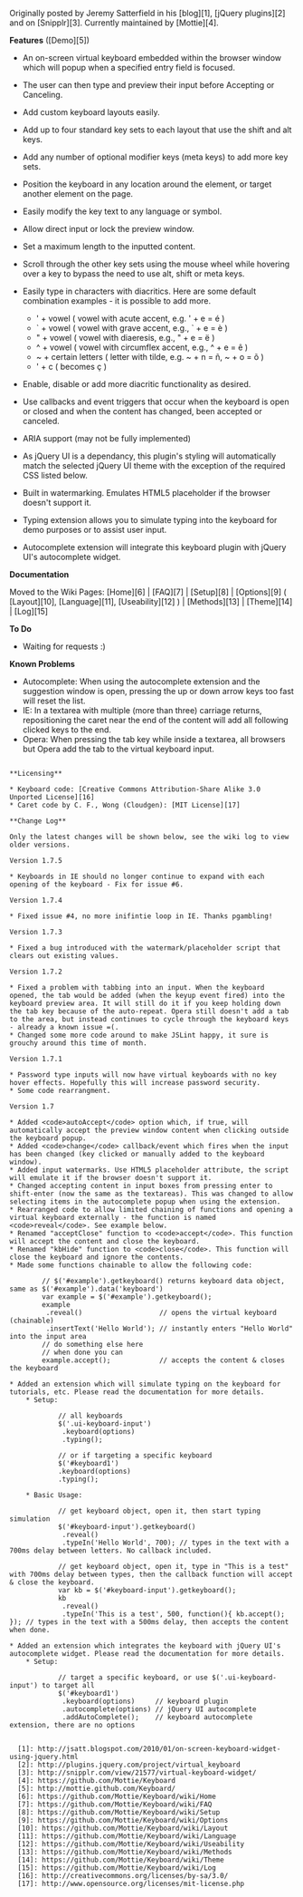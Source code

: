 Originally posted by Jeremy Satterfield in his [blog][1], [jQuery plugins][2] and on [Snipplr][3]. Currently maintained by [Mottie][4].

**Features** ([Demo][5])

* An on-screen virtual keyboard embedded within the browser window which will popup when a specified entry field is focused.
* The user can then type and preview their input before Accepting or Canceling.
* Add custom keyboard layouts easily.
* Add up to four standard key sets to each layout that use the shift and alt keys.
* Add any number of optional modifier keys (meta keys) to add more key sets.
* Position the keyboard in any location around the element, or target another element on the page.
* Easily modify the key text to any language or symbol.
* Allow direct input or lock the preview window.
* Set a maximum length to the inputted content.
* Scroll through the other key sets using the mouse wheel while hovering over a key to bypass the need to use alt, shift or meta keys.
* Easily type in characters with diacritics. Here are some default combination examples - it is possible to add more.

    * ' + vowel ( vowel with acute accent, e.g. ' + e = é )
    * \` + vowel ( vowel with grave accent, e.g., \` + e = è )
    * " + vowel ( vowel with diaeresis, e.g., " + e = ë )
    * ^ + vowel ( vowel with circumflex accent, e.g., ^ + e = ê )
    * ~ + certain letters ( letter with tilde, e.g. ~ + n = ñ, ~ + o = õ )
    * ' + c ( becomes ç )

* Enable, disable or add more diacritic functionality as desired.
* Use callbacks and event triggers that occur when the keyboard is open or closed and when the content has changed, been accepted or canceled.
* ARIA support (may not be fully implemented)
* As jQuery UI is a dependancy, this plugin's styling will automatically match the selected jQuery UI theme with the exception of the required CSS listed below.
* Built in watermarking. Emulates HTML5 placeholder if the browser doesn't support it.
* Typing extension allows you to simulate typing into the keyboard for demo purposes or to assist user input.
* Autocomplete extension will integrate this keyboard plugin with jQuery UI's autocomplete widget.

**Documentation**

Moved to the Wiki Pages: [Home][6] | [FAQ][7] | [Setup][8] | [Options][9] ( [Layout][10], [Language][11], [Useability][12] ) | [Methods][13] | [Theme][14] | [Log][15]

**To Do**

* Waiting for requests :)

**Known Problems**

* Autocomplete: When using the autocomplete extension and the suggestion window is open, pressing the up or down arrow keys too fast will reset the list.
* IE: In a textarea with multiple (more than three) carriage returns, repositioning the caret near the end of the content will add all following clicked keys to the end.
* Opera: When pressing the tab key while inside a textarea, all browsers but Opera add the tab to the virtual keyboard input.

~~~

**Licensing**

* Keyboard code: [Creative Commons Attribution-Share Alike 3.0 Unported License][16]
* Caret code by C. F., Wong (Cloudgen): [MIT License][17]

**Change Log**

Only the latest changes will be shown below, see the wiki log to view older versions.

Version 1.7.5

* Keyboards in IE should no longer continue to expand with each opening of the keyboard - Fix for issue #6. 

Version 1.7.4

* Fixed issue #4, no more inifintie loop in IE. Thanks pgambling!

Version 1.7.3

* Fixed a bug introduced with the watermark/placeholder script that clears out existing values.

Version 1.7.2

* Fixed a problem with tabbing into an input. When the keyboard opened, the tab would be added (when the keyup event fired) into the keyboard preview area. It will still do it if you keep holding down the tab key because of the auto-repeat. Opera still doesn't add a tab to the area, but instead continues to cycle through the keyboard keys - already a known issue =(.
* Changed some more code around to make JSLint happy, it sure is grouchy around this time of month.

Version 1.7.1

* Password type inputs will now have virtual keyboards with no key hover effects. Hopefully this will increase password security.
* Some code rearrangment.

Version 1.7

* Added <code>autoAccept</code> option which, if true, will automatically accept the preview window content when clicking outside the keyboard popup. 
* Added <code>change</code> callback/event which fires when the input has been changed (key clicked or manually added to the keyboard window).
* Added input watermarks. Use HTML5 placeholder attribute, the script will emulate it if the browser doesn't support it.
* Changed accepting content in input boxes from pressing enter to shift-enter (now the same as the textareas). This was changed to allow selecting items in the autocomplete popup when using the extension.
* Rearranged code to allow limited chaining of functions and opening a virtual keyboard externally - the function is named <code>reveal</code>. See example below.
* Renamed "acceptClose" function to <code>accept</code>. This function will accept the content and close the keyboard.
* Renamed "kbHide" function to <code>close</code>. This function will close the keyboard and ignore the contents.
* Made some functions chainable to allow the following code:

        // $('#example').getkeyboard() returns keyboard data object, same as $('#example').data('keyboard')
        var example = $('#example').getkeyboard();
        example
         .reveal()                   // opens the virtual keyboard (chainable)
         .insertText('Hello World'); // instantly enters "Hello World" into the input area 
        // do something else here
        // when done you can 
        example.accept();            // accepts the content & closes the keyboard

* Added an extension which will simulate typing on the keyboard for tutorials, etc. Please read the documentation for more details.
    * Setup:

            // all keyboards
            $('.ui-keyboard-input')
             .keyboard(options)
             .typing();

            // or if targeting a specific keyboard
            $('#keyboard1')
            .keyboard(options)
            .typing();

    * Basic Usage:

            // get keyboard object, open it, then start typing simulation
            $('#keyboard-input').getkeyboard()
             .reveal()
             .typeIn('Hello World', 700); // types in the text with a 700ms delay between letters. No callback included.

            // get keyboard object, open it, type in "This is a test" with 700ms delay between types, then the callback function will accept & close the keyboard.
            var kb = $('#keyboard-input').getkeyboard();
            kb
             .reveal()
             .typeIn('This is a test', 500, function(){ kb.accept(); }); // types in the text with a 500ms delay, then accepts the content when done.

* Added an extension which integrates the keyboard with jQuery UI's autocomplete widget. Please read the documentation for more details.
    * Setup:

            // target a specific keyboard, or use $('.ui-keyboard-input') to target all
            $('#keyboard1')
             .keyboard(options)     // keyboard plugin
             .autocomplete(options) // jQuery UI autocomplete
             .addAutoComplete();    // keyboard autocomplete extension, there are no options


  [1]: http://jsatt.blogspot.com/2010/01/on-screen-keyboard-widget-using-jquery.html
  [2]: http://plugins.jquery.com/project/virtual_keyboard
  [3]: http://snipplr.com/view/21577/virtual-keyboard-widget/
  [4]: https://github.com/Mottie/Keyboard
  [5]: http://mottie.github.com/Keyboard/
  [6]: https://github.com/Mottie/Keyboard/wiki/Home
  [7]: https://github.com/Mottie/Keyboard/wiki/FAQ
  [8]: https://github.com/Mottie/Keyboard/wiki/Setup
  [9]: https://github.com/Mottie/Keyboard/wiki/Options
  [10]: https://github.com/Mottie/Keyboard/wiki/Layout
  [11]: https://github.com/Mottie/Keyboard/wiki/Language
  [12]: https://github.com/Mottie/Keyboard/wiki/Useability
  [13]: https://github.com/Mottie/Keyboard/wiki/Methods
  [14]: https://github.com/Mottie/Keyboard/wiki/Theme
  [15]: https://github.com/Mottie/Keyboard/wiki/Log
  [16]: http://creativecommons.org/licenses/by-sa/3.0/
  [17]: http://www.opensource.org/licenses/mit-license.php